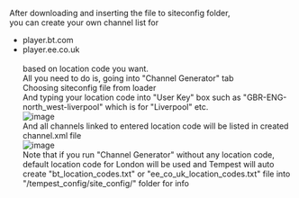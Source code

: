 After downloading and inserting the file to siteconfig folder,<br>
you can create your own channel list for 
* player.bt.com 
* player.ee.co.uk
<br><br>based on location code you want.<br>
All you need to do is, going into "Channel Generator" tab<br>
Choosing siteconfig file from loader<br>
And typing your location code into "User Key" box such as "GBR-ENG-north_west-liverpool" which is for "Liverpool" etc.<br>
![image](https://github.com/K-vanc/Tempest-EPG-Generator/assets/97025515/842350bb-f9c9-42f0-bd94-24c86f691435)
<br>And all channels linked to entered location code will be listed in created channel.xml file<br>
![image](https://user-images.githubusercontent.com/97025515/170435226-129e8183-2628-4147-8793-4939278a2805.png)
<br>Note that if you run "Channel Generator" without any location code, default location code for London will be used and Tempest 
will auto create "bt_location_codes.txt" or "ee_co_uk_location_codes.txt" file into "/tempest_config/site_config/" folder for info
